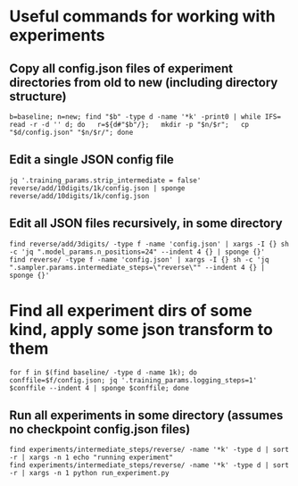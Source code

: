 # Useful commands for working with experiments

## Copy all config.json files of experiment directories from old to new (including directory structure)
```
b=baseline; n=new; find "$b" -type d -name '*k' -print0 | while IFS= read -r -d '' d; do   r=${d#"$b"/};   mkdir -p "$n/$r";   cp "$d/config.json" "$n/$r/"; done
```

## Edit a single JSON config file
```
jq '.training_params.strip_intermediate = false' reverse/add/10digits/1k/config.json | sponge reverse/add/10digits/1k/config.json
```

## Edit all JSON files recursively, in some directory
```
find reverse/add/3digits/ -type f -name 'config.json' | xargs -I {} sh -c 'jq ".model_params.n_positions=24" --indent 4 {} | sponge {}'
find reverse/ -type f -name 'config.json' | xargs -I {} sh -c 'jq ".sampler.params.intermediate_steps=\"reverse\"" --indent 4 {} | sponge {}'
```

# Find all experiment dirs of some kind, apply some json transform to them
```
for f in $(find baseline/ -type d -name 1k); do conffile=$f/config.json; jq '.training_params.logging_steps=1' $conffile --indent 4 | sponge $conffile; done
```

## Run all experiments in some directory (assumes no checkpoint config.json files)

```
find experiments/intermediate_steps/reverse/ -name '*k' -type d | sort -r | xargs -n 1 echo "running experiment"
find experiments/intermediate_steps/reverse/ -name '*k' -type d | sort -r | xargs -n 1 python run_experiment.py
```
